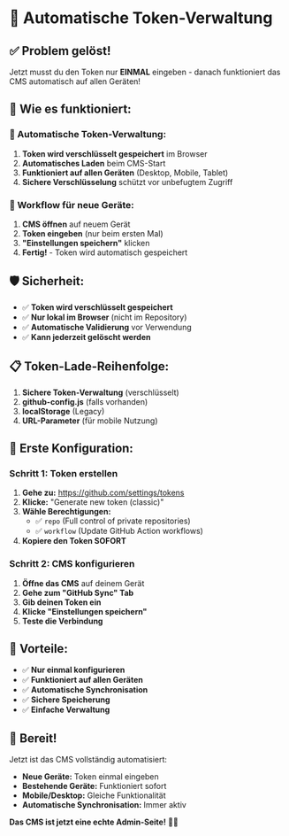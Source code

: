 # 🔐 Automatische Token-Verwaltung

## ✅ Problem gelöst!

Jetzt musst du den Token nur **EINMAL** eingeben - danach funktioniert das CMS automatisch auf allen Geräten!

## 🚀 Wie es funktioniert:

### 🔄 Automatische Token-Verwaltung:
1. **Token wird verschlüsselt gespeichert** im Browser
2. **Automatisches Laden** beim CMS-Start
3. **Funktioniert auf allen Geräten** (Desktop, Mobile, Tablet)
4. **Sichere Verschlüsselung** schützt vor unbefugtem Zugriff

### 📱 Workflow für neue Geräte:
1. **CMS öffnen** auf neuem Gerät
2. **Token eingeben** (nur beim ersten Mal)
3. **"Einstellungen speichern"** klicken
4. **Fertig!** - Token wird automatisch gespeichert

## 🛡️ Sicherheit:

- ✅ **Token wird verschlüsselt gespeichert**
- ✅ **Nur lokal im Browser** (nicht im Repository)
- ✅ **Automatische Validierung** vor Verwendung
- ✅ **Kann jederzeit gelöscht werden**

## 📋 Token-Lade-Reihenfolge:

1. **Sichere Token-Verwaltung** (verschlüsselt)
2. **github-config.js** (falls vorhanden)
3. **localStorage** (Legacy)
4. **URL-Parameter** (für mobile Nutzung)

## 🔧 Erste Konfiguration:

### Schritt 1: Token erstellen
1. **Gehe zu:** https://github.com/settings/tokens
2. **Klicke:** "Generate new token (classic)"
3. **Wähle Berechtigungen:**
   - ✅ `repo` (Full control of private repositories)
   - ✅ `workflow` (Update GitHub Action workflows)
4. **Kopiere den Token SOFORT**

### Schritt 2: CMS konfigurieren
1. **Öffne das CMS** auf deinem Gerät
2. **Gehe zum "GitHub Sync" Tab**
3. **Gib deinen Token ein**
4. **Klicke "Einstellungen speichern"**
5. **Teste die Verbindung**

## 🎯 Vorteile:

- ✅ **Nur einmal konfigurieren**
- ✅ **Funktioniert auf allen Geräten**
- ✅ **Automatische Synchronisation**
- ✅ **Sichere Speicherung**
- ✅ **Einfache Verwaltung**

## 🚀 Bereit!

Jetzt ist das CMS vollständig automatisiert:
- **Neue Geräte:** Token einmal eingeben
- **Bestehende Geräte:** Funktioniert sofort
- **Mobile/Desktop:** Gleiche Funktionalität
- **Automatische Synchronisation:** Immer aktiv

**Das CMS ist jetzt eine echte Admin-Seite!** 🔐✨ 